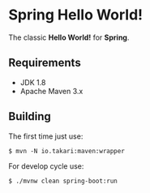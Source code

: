 # Spring Hello World!

The classic **Hello World!** for **Spring**.

## Requirements

- JDK 1.8
- Apache Maven 3.x

## Building

The first time just use:

`$ mvn -N io.takari:maven:wrapper`

For develop cycle use:

`$ ./mvnw clean spring-boot:run`

